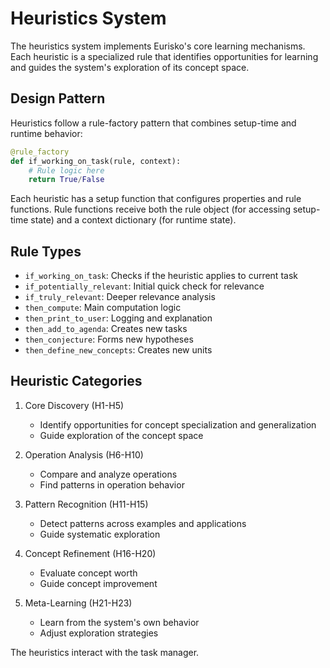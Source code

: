 # Heuristics System

The heuristics system implements Eurisko's core learning mechanisms. Each heuristic is a specialized rule that identifies opportunities for learning and guides the system's exploration of its concept space.

## Design Pattern

Heuristics follow a rule-factory pattern that combines setup-time and runtime behavior:

```python
@rule_factory
def if_working_on_task(rule, context):
    # Rule logic here
    return True/False
```

Each heuristic has a setup function that configures properties and rule functions. Rule functions receive both the rule object (for accessing setup-time state) and a context dictionary (for runtime state).

## Rule Types

- `if_working_on_task`: Checks if the heuristic applies to current task
- `if_potentially_relevant`: Initial quick check for relevance
- `if_truly_relevant`: Deeper relevance analysis
- `then_compute`: Main computation logic
- `then_print_to_user`: Logging and explanation
- `then_add_to_agenda`: Creates new tasks
- `then_conjecture`: Forms new hypotheses
- `then_define_new_concepts`: Creates new units

## Heuristic Categories

1. Core Discovery (H1-H5)
   - Identify opportunities for concept specialization and generalization
   - Guide exploration of the concept space

2. Operation Analysis (H6-H10)
   - Compare and analyze operations
   - Find patterns in operation behavior

3. Pattern Recognition (H11-H15)
   - Detect patterns across examples and applications
   - Guide systematic exploration

4. Concept Refinement (H16-H20)
   - Evaluate concept worth
   - Guide concept improvement

5. Meta-Learning (H21-H23)
   - Learn from the system's own behavior
   - Adjust exploration strategies

The heuristics interact with the task manager.
